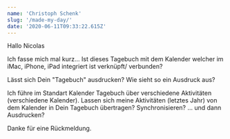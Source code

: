 ```yaml
---
name: 'Christoph Schenk'
slug: '/made-my-day/'
date: '2020-06-11T09:33:22.615Z'
---
```


Hallo Nicolas

Ich fasse mich mal kurz...
Ist dieses Tagebuch mit dem Kalender welcher im iMac, iPhone, iPad integriert ist verknüpft/ verbunden?

Lässt sich Dein &quot;Tagebuch&quot; ausdrucken? Wie sieht so ein Ausdruck aus?

Ich führe im Standart Kalender Tagebuch über verschiedene Aktivitäten (verschiedene Kalender). Lassen sich meine Aktivitäten (letztes Jahr) von dem Kalender in Dein Tagebuch übertragen? Synchronisieren? ... und dann Ausdrucken?

Danke für eine Rückmeldung.
